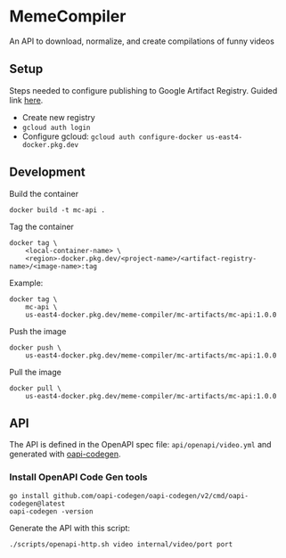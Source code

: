 # MemeCompiler
An API to download, normalize, and create compilations of funny videos

## Setup
Steps needed to configure publishing to Google Artifact Registry. Guided link [here](https://cloud.google.com/artifact-registry/docs/docker/store-docker-container-images).

- Create new registry
- `gcloud auth login`
- Configure gcloud: `gcloud auth configure-docker us-east4-docker.pkg.dev`

## Development

Build the container
```
docker build -t mc-api .
```
Tag the container
```
docker tag \
    <local-container-name> \
    <region>-docker.pkg.dev/<project-name>/<artifact-registry-name>/<image-name>:tag
```

Example:
```
docker tag \
    mc-api \
    us-east4-docker.pkg.dev/meme-compiler/mc-artifacts/mc-api:1.0.0
```

Push the image
```
docker push \
    us-east4-docker.pkg.dev/meme-compiler/mc-artifacts/mc-api:1.0.0
```

Pull the image
```
docker pull \
    us-east4-docker.pkg.dev/meme-compiler/mc-artifacts/mc-api:1.0.0
```

## API

The API is defined in the OpenAPI spec file: `api/openapi/video.yml` and generated with [oapi-codegen](https://github.com/oapi-codegen/oapi-codegen?tab=readme-ov-file#install).

### Install OpenAPI Code Gen tools
```
go install github.com/oapi-codegen/oapi-codegen/v2/cmd/oapi-codegen@latest
oapi-codegen -version
```

Generate the API with this script:
```
./scripts/openapi-http.sh video internal/video/port port
```
